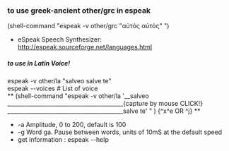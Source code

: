
### to use greek-ancient other/grc in espeak
(shell-command "espeak -v other/grc \"αὐτός αὐτός\" ")
- eSpeak Speech Synthesizer: http://espeak.sourceforge.net/languages.html
##### to use in Latin Voice!
espeak -v other/la "salveo salve te" <br/>
espeak --voices # List of voice <br/>
** (shell-command "espeak -v other/la '__salveo <br/>
_________________________________________{capture by mouse CLICK!} <br/>
_________________________________________salve te'   " ) {^x^e OR ^j} **
  - -a <integer> Amplitude, 0 to 200, default is 100
  - -g <integer> Word ga. Pause between words, units of 10mS at the default speed
  - get information : espeak --help
  

